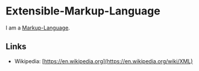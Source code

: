 # Extensible-Markup-Language

I am a [Markup-Language](9300000.md).

## Links

- Wikipedia: [https://en.wikipedia.org](https://en.wikipedia.org/wiki/XML)
